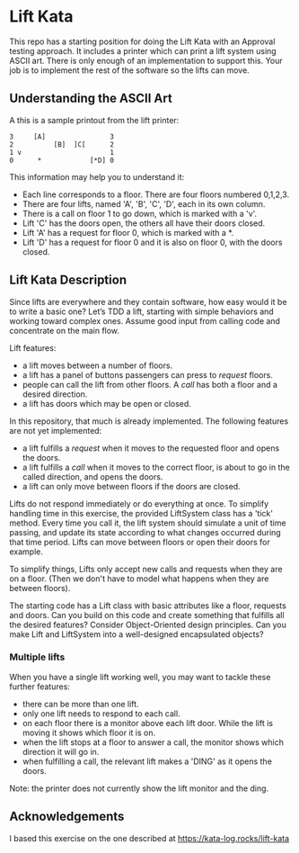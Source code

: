 Lift Kata
==========

This repo has a starting position for doing the Lift Kata with an Approval testing approach. It includes a printer which can print a lift system using ASCII art. There is only enough of an implementation to support this. Your job is to implement the rest of the software so the lifts can move.

Understanding the ASCII Art
----------------------------

A this is a sample printout from the lift printer:

	3     [A]                3
	2          [B]  ]C[      2
	1 v                      1
	0      *            [*D] 0

This information may help you to understand it:

- Each line corresponds to a floor. There are four floors numbered 0,1,2,3.
- There are four lifts, named 'A', 'B', 'C', 'D', each in its own column.
- There is a call on floor 1 to go down, which is marked with a 'v'.
- Lift 'C' has the doors open, the others all have their doors closed.
- Lift 'A' has a request for floor 0, which is marked with a *.
- Lift 'D' has a request for floor 0 and it is also on floor 0, with the doors closed.


Lift Kata Description
---------------------

Since lifts are everywhere and they contain software, how easy would it be to write a basic one? Let’s TDD a lift, starting with simple behaviors and working toward complex ones. Assume good input from calling code and concentrate on the main flow.

Lift features:

- a lift moves between a number of floors.
- a lift has a panel of buttons passengers can press to _request_ floors.
- people can call the lift from other floors. A _call_ has both a floor and a desired direction.
- a lift has doors which may be open or closed.

In this repository, that much is already implemented. The following features are not yet implemented:

- a lift fulfills a _request_ when it moves to the requested floor and opens the doors.
- a lift fulfills a _call_ when it moves to the correct floor, is about to go in the called direction, and opens the doors.
- a lift can only move between floors if the doors are closed.

Lifts do not respond immediately or do everything at once. To simplify handling time in this exercise, the provided LiftSystem class has a 'tick' method. Every time you call it, the lift system should simulate a unit of time passing, and update its state according to what changes occurred during that time period. Lifts can move between floors or open their doors for example.

To simplify things, Lifts only accept new calls and requests when they are on a floor. (Then we don't have to model what happens when they are between floors).

The starting code has a Lift class with basic attributes like a floor, requests and doors. Can you build on this code and create something that fulfills all the desired features? Consider Object-Oriented design principles. Can you make Lift and LiftSystem into a well-designed encapsulated objects? 

### Multiple lifts
When you have a single lift working well, you may want to tackle these further features: 

- there can be more than one lift.
- only one lift needs to respond to each call.
- on each floor there is a monitor above each lift door. While the lift is moving it shows which floor it is on.
- when the lift stops at a floor to answer a call, the monitor shows which direction it will go in.
- when fulfilling a call, the relevant lift makes a 'DING' as it opens the doors.

Note: the printer does not currently show the lift monitor and the ding.

Acknowledgements
----------------

I based this exercise on the one described at https://kata-log.rocks/lift-kata
